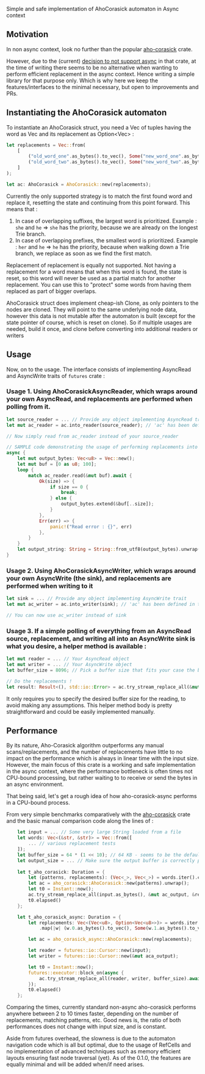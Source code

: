 Simple and safe implementation of AhoCorasick automaton in Async context

## Motivation

In non async context, look no further than the popular [aho-corasick](https://github.com/BurntSushi/aho-corasick) crate.

However, due to the (current) [decision to not support async](https://github.com/BurntSushi/aho-corasick/issues/95) in that crate, at the time of writing there seems to be no alternative when wanting to perform efficient replacement in the async context. Hence writing a simple library for that purpose only. Which is why here we keep the features/interfaces to the minimal necessary, but open to improvements and PRs.

## Instantiating the AhoCorasick automaton

To instantiate an AhoCorasick struct, you need a Vec of tuples having the word as Vec<u8> and its replacement as Option<Vec<u8>> :
```rust
let replacements = Vec::from(
    [
        ("old_word_one".as_bytes().to_vec(), Some("new_word_one".as_bytes().to_vec())),
        ("old_word_two".as_bytes().to_vec(), Some("new_word_two".as_bytes().to_vec())),
    ]
);

let ac: AhoCorasick = AhoCorasick::new(replacements);
```

Currently the only supported strategy is to match the first found word and replace it, resetting the state and continuing from this point forward. This means that :
1. In case of overlapping suffixes, the largest word is prioritized. Example : `she` and `he` => `she` has the priority, because we are already on the longest Trie branch.
2. In case of overlapping prefixes, the smallest word is prioritized. Example : `her` and `he` => `he` has the priority, because when walking down a Trie branch, we replace as soon as we find the first match.

Replacement of replacement is equally not supported. Not having a replacement for a word means that when this word is found, the state is reset, so this word will never be used as a partial match for another replacement. You can use this to "protect" some words from having them replaced as part of bigger overlaps.

AhoCorasick struct does implement cheap-ish Clone, as only pointers to the nodes are cloned. They will point to the same underlying node data, however this data is not mutable after the automaton is built (except for the state pointer of course, which is reset on clone). So if multiple usages are needed, build it once, and clone before converting into additional readers or writers


## Usage

Now, on to the usage. The interface consists of implementing AsyncRead and AsyncWrite traits of `futures` crate :

### Usage 1. Using AhoCorasickAsyncReader, which wraps around your own AsyncRead, and replacements are performed when polling from it.

```rust
let source_reader = ... // Provide any object implementing AsyncRead trait
let mut ac_reader = ac.into_reader(source_reader); // 'ac' has been defined in the first code example

// Now simply read from ac_reader instead of your source_reader

// SAMPLE code demonstrating the usage of performing replacements into a string
async {
    let mut output_bytes: Vec<u8> = Vec::new();
    let mut buf = [0 as u8; 100];
    loop {
        match ac_reader.read(&mut buf).await {
            Ok(size) => {
                if size == 0 {
                    break;
                } else {
                    output_bytes.extend(&buf[..size]);
                }
            },
            Err(err) => {
                panic!("Read error : {}", err)
            },
        }
    }
    let output_string: String = String::from_utf8(output_bytes).unwrap();
}
```

### Usage 2. Using AhoCorasickAsyncWriter, which wraps around your own AsyncWrite (the sink), and replacements are performed when writing to it

```rust
let sink = ... // Provide any object implementing AsyncWrite trait
let mut ac_writer = ac.into_writer(sink); // 'ac' has been defined in the first code example

// You can now use ac_writer instead of sink
```


### Usage 3. If a simple polling of everything from an AsyncRead source, replacement, and writing all into an AsyncWrite sink is what you desire, a helper method is available :

```rust
let mut reader = ... // Your AsyncRead object
let mut writer = ... // Your AsyncWrite object
let buffer_size = 8096; // Pick a buffer size that fits your case the best

// Do the replacements !
let result: Result<(), std::io::Error> = ac.try_stream_replace_all(&mut reader, &mut writer, test_buffer_size).await;
```

It only requires you to specify the desired buffer size for the reading, to avoid making any assumptions. This helper method body is pretty straightforward and could be easily implemented manually.

## Performance

By its nature, Aho-Corasick algorithm outperforms any manual scans/replacements, and the number of replacements have little to no impact on the performance which is always in linear time with the input size. However, the main focus of this crate is a working and safe implementation in the async context, where the performance bottleneck is often times not CPU-bound processing, but rather waiting to to receive or send the bytes in an async environment.

That being said, let's get a rough idea of how aho-corasick-async performs in a CPU-bound process.

From very simple benchmarks comparatively with the [aho-corasick](https://github.com/BurntSushi/aho-corasick) crate and the basic manual comparison code along the lines of :
```rust
    let input = ... // Some very large String loaded from a file
    let words: Vec<(&str, &str)> = Vec::from([
        ... // various replacement tests
    ]);
    let buffer_size = 64 * (1 << 10); // 64 KB - seems to be the default in aho-corasick (found there)
    let output_size = ... // Make sure the output buffer is correctly pre-sized to avoid reallocations
    
    let t_aho_corasick: Duration = {
        let (patterns, replacements): (Vec<_>, Vec<_>) = words.iter().cloned().unzip();
        let ac = aho_corasick::AhoCorasick::new(patterns).unwrap();
        let t0 = Instant::now();
        ac.try_stream_replace_all(input.as_bytes(), &mut ac_output, &replacements).unwrap();
        t0.elapsed()
    };

    let t_aho_corasick_async: Duration = {
        let replacements: Vec<(Vec<u8>, Option<Vec<u8>>)> = words.iter().cloned()
            .map(|w| (w.0.as_bytes().to_vec(), Some(w.1.as_bytes().to_vec()))).collect();

        let ac = aho_corasick_async::AhoCorasick::new(replacements);

        let reader = futures::io::Cursor::new(input);
        let writer = futures::io::Cursor::new(&mut aca_output);

        let t0 = Instant::now();
        futures::executor::block_on(async {
            ac.try_stream_replace_all(reader, writer, buffer_size).await.unwrap();
        });
        t0.elapsed()
    };
```

Comparing the times, currently standard non-async aho-corasick performs anywhere between 2 to 10 times faster, depending on the number of replacements, matching patterns, etc. Good news is, the ratio of both performances does not change with input size, and is constant.

Aside from futures overhead, the slowness is due to the automaton navigation code which is all but optimal, due to the usage of RefCells and no implementation of advanced techniques such as memory efficient layouts ensuring fast node traversal (yet). As of the 0.1.0, the features are equally minimal and will be added when/if need arises.
